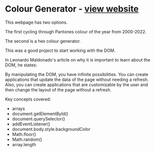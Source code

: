 # Colour Generator - [view website](https://vc-colour-generator.netlify.app)  
This webpage has two options.

The first cycling through Pantones colour of the year from 2000-2022.

The second is a hex colour generator.

This was a good project to start working with the DOM.

In Leonardo Maldonado's article on why it is important to learn about the DOM, he states:

By manipulating the DOM, you have infinite possibilities. You can create applications that update the data of the page without needing a refresh. Also, you can create applications that are customizable by the user and then change the layout of the page without a refresh.

Key concepts covered:
- arrays
- document.getElementById()
- document.querySelector()
- addEventListener()
- document.body.style.backgroundColor
- Math.floor()
- Math.random()
- array.length
